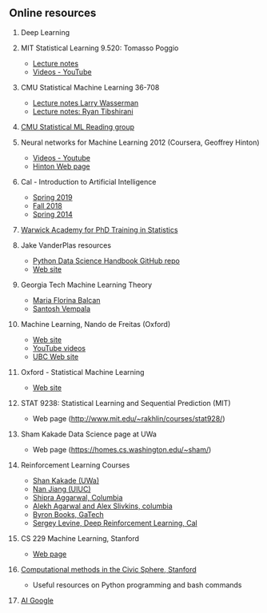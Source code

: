 ## Online resources 

1. Deep Learning

2.   MIT Statistical Learning 9.520: Tomasso Poggio  
     + [Lecture notes](http://www.mit.edu/~9.520/fall18/)  
     + [Videos - YouTube](https://www.youtube.com/watch?list=PLyGKBDfnk-iCXhuP9W-BQ9q2RkEIA5I5f&v=Q5itLKscYTA)

3.   CMU Statistical Machine Learning 36-708
     + [Lecture notes Larry Wasserman](http://www.stat.cmu.edu/~larry/=sml/)  
     + [Lecture notes: Ryan Tibshirani](http://www.stat.cmu.edu/~ryantibs/statml/)

4.   [CMU Statistical ML Reading group](http://statml.cs.cmu.edu/)

5.   Neural networks for Machine Learning 2012 (Coursera, Geoffrey Hinton)  
     + [Videos - Youtube](https://www.youtube.com/playlist?list=PLoRl3Ht4JOcdU872GhiYWf6jwrk_SNhz9)
     + [Hinton Web page](http://www.cs.toronto.edu/~hinton/)

6.   Cal - Introduction to Artificial Intelligence  
     + [Spring 2019](https://inst.eecs.berkeley.edu/~cs188/sp19/)
     + [Fall 2018](https://inst.eecs.berkeley.edu/~cs188/fa18/)
     + [Spring 2014](http://ai.berkeley.edu/lecture_videos.html)
     
7.   [Warwick Academy for PhD Training in Statistics](https://warwick.ac.uk/fac/sci/statistics/apts/)

8.   Jake VanderPlas resources  
     + [Python Data Science Handbook GitHub repo](https://github.com/jakevdp)  
     + [Web site](http://vanderplas.com/)

9.   Georgia Tech Machine Learning Theory  
     + [Maria Florina Balcan](http://www.cs.cmu.edu/~ninamf/ML13/index.html)  
     + [Santosh Vempala](https://cs7545.wordpress.com/)
     
10.  Machine Learning, Nando de Freitas (Oxford)  
     + [Web site](https://www.cs.ox.ac.uk/people/nando.defreitas/machinelearning/)
     + [YouTube videos](https://www.youtube.com/user/ProfNandoDF)
     + [UBC Web site](https://www.cs.ubc.ca/~nando/)
     
11.  Oxford - Statistical Machine Learning  
     + [Web site](http://www.stats.ox.ac.uk/~palamara/teaching/SML18/SML18.html)
     
12.  STAT 9238: Statistical Learning and Sequential Prediction (MIT) 
     + Web page (http://www.mit.edu/~rakhlin/courses/stat928/)

13.  Sham Kakade Data Science page at UWa  
     + Web page (https://homes.cs.washington.edu/~sham/)
     
14. Reinforcement Learning Courses  
      + [Shan Kakade (UWa)](https://courses.cs.washington.edu/courses/cse599m/19sp/)
      + [Nan Jiang (UIUC)](https://nanjiang.cs.illinois.edu/cs598/)
      + [Shipra Aggarwal, Columbia](https://ieor8100.github.io/rl/)  
      + [Alekh Agarwal and Alex Slivkins, columbia](http://alekhagarwal.net/bandits_and_rl/)
      + [Byron Books, GaTech](https://www.cc.gatech.edu/~bboots3/ACRL-Spring2019/)
      + [Sergey Levine, Deep Reinforcement Learning, Cal](http://rail.eecs.berkeley.edu/deeprlcourse/)
 
15. CS 229 Machine Learning, Stanford  
     + [Web page](http://cs229.stanford.edu/)

16.  [Computational methods in the Civic Sphere, Stanford](http://www.compciv.org/)  
     + Useful resources on Python programming and bash commands

17.  [AI Google](http://ai.google)
      
      
      
      

     
 


 
     
